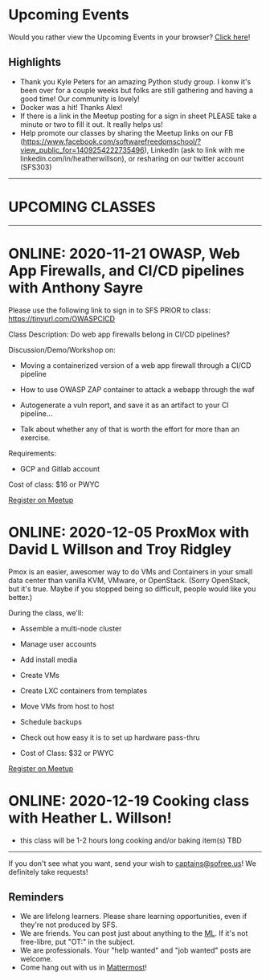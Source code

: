 # Upcoming Events

Would you rather view the Upcoming Events in your browser? [Click here](https://gitlab.com/sofreeus/sofreeus/blob/master/upcoming-events.md)!


## Highlights
* Thank you Kyle Peters for an amazing Python study group.  I konw it's been over for a couple weeks but folks are still gathering and having a good time!  Our community is lovely!
*  Docker was a hit!  Thanks Alex!
* If there is a link in the Meetup posting for a sign in sheet PLEASE take a minute or two to fill it out.  It really helps us!
* Help promote our classes by sharing the Meetup links on our FB (https://www.facebook.com/softwarefreedomschool/?view_public_for=1409254222735496), LinkedIn (ask to link with me linkedin.com/in/heatherwillson), or resharing on our twitter account (SFS303)

---

# UPCOMING CLASSES

---

# ONLINE: 2020-11-21 OWASP, Web App Firewalls, and CI/CD pipelines with Anthony Sayre

Please use the following link to sign in to SFS PRIOR to class:
https://tinyurl.com/OWASPCICD

Class Description: Do web app firewalls belong in CI/CD pipelines?

Discussion/Demo/Workshop on:

- Moving a containerized version of a web app firewall through a CI/CD pipeline

- How to use OWASP ZAP container to attack a webapp through the waf

- Autogenerate a vuln report, and save it as an artifact to your CI pipeline...

- Talk about whether any of that is worth the effort for more than an exercise.

Requirements:

- GCP and Gitlab account

Cost of class: $16 or PWYC

[Register on Meetup](https://www.meetup.com/sofreeus/events/274132215/?success=email_sent&success=mailinglist_sent)

# ONLINE: 2020-12-05  ProxMox with David L Willson and Troy Ridgley

Pmox is an easier, awesomer way to do VMs and Containers in your small data center than vanilla KVM, VMware, or OpenStack. (Sorry OpenStack, but it's true. Maybe if you stopped being so difficult, people would like you better.)

During the class, we'll:

- Assemble a multi-node cluster

- Manage user accounts

- Add install media

- Create VMs

- Create LXC containers from templates

- Move VMs from host to host

- Schedule backups

- Check out how easy it is to set up hardware pass-thru

- Cost of Class: $32 or PWYC

[Register on Meetup](https://www.meetup.com/sofreeus/events/274458925/)

# ONLINE: 2020-12-19 Cooking class with Heather L. Willson! 

- this class will be 1-2 hours long cooking and/or baking item(s) TBD

---

If you don't see what you want, send your wish to captains@sofree.us! We definitely take requests!

## Reminders

* We are lifelong learners. Please share learning opportunities, even if they're not produced by SFS.
* We are friends. You can post just about anything to the [ML](http://lists.sofree.us/cgi-bin/mailman/listinfo/sfs). If it's not free-libre, put "OT:" in the subject.
* We are professionals. Your "help wanted" and "job wanted" posts are welcome.
* Come hang out with us in [Mattermost](https://mattermost.sofree.us/sfs303/channels/town-square)!
